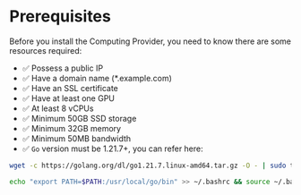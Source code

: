 # Prerequisites

Before you install the Computing Provider, you need to know there are some resources required:

* ✅ Possess a public IP
* ✅ Have a domain name (\*.example.com)
* ✅ Have an SSL certificate
* ✅ Have at least one GPU
* ✅ At least 8 vCPUs
* ✅ Minimum 50GB SSD storage
* ✅ Minimum 32GB memory
* ✅ Minimum 50MB bandwidth
* ✅ `Go` version must be 1.21.7+, you can refer here:

```bash
wget -c https://golang.org/dl/go1.21.7.linux-amd64.tar.gz -O - | sudo tar -xz -C /usr/local

echo "export PATH=$PATH:/usr/local/go/bin" >> ~/.bashrc && source ~/.bashrc
```

###
